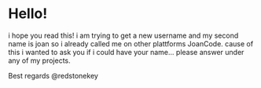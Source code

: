 # Hello!

i hope you read this!
i am trying to get a new username and my second name is joan so i already called me on other plattforms JoanCode.
cause of this i wanted to ask you if i could have your name...
please answer under any of my projects.

Best regards 
@redstonekey
